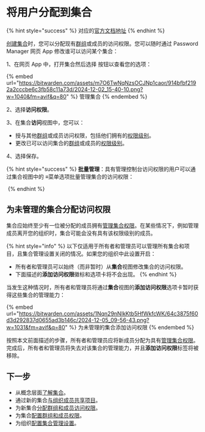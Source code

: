# 将用户分配到集合

{% hint style="success" %}
对应的[官方文档地址](https://bitwarden.com/help/assign-users-to-collections/)
{% endhint %}

[创建集合](about-collections.md)时，您可以分配现有[群组](../../manage-members/groups.md)或成员的访问权限。您可以随时通过 Password Manager 网页 App 修改谁可以访问某个集合：

1、在网页 App 中，打开集合然后选择 按钮以查看您的选项：

{% embed url="https://bitwarden.com/assets/m7O6TwNqNzsOCJNp1caor/914bfbf2192a2cccbe6c3fb58c11a73d/2024-12-02_15-40-10.png?w=1040&fm=avif&q=80" %}
管理集合
{% endembed %}

2、选择**访问权限**。

3、在集合**访问**视图中，您可以：

* 授与其他[群组](../../manage-members/groups.md)或成员访问权限，包括他们拥有的[权限级别](collection-permissions.md)。
* 更改已可以访问集合的[群组](../../manage-members/groups.md)或成员的[权限级别](collection-permissions.md)。

4、选择保存。

{% hint style="success" %}
**批量管理**：具有管理控制台访问权限的用户可以通过集合视图中的 **≡**&#x83DC;单选项批量管理集合的访问权限：

<img src="https://bitwarden.com/assets/42edJRnvap8xiBpURskIVI/7ff8006517e9bce50dffa4372fcc2911/2024-12-02_15-41-46.png?w=1039&#x26;fm=avif&#x26;q=80" alt="" data-size="original">
{% endhint %}

## 为未管理的集合分配访问权限 <a href="#assign-access-to-un-managed-collections" id="assign-access-to-un-managed-collections"></a>

集合应始终至少有一位被分配的成员拥有[管理集合权限](collection-permissions.md)。在某些情况下，例如管理成员离开您的组织时，集合可能会没有具有该权限级别的成员。

{% hint style="info" %}
以下仅适用于所有者和管理员可以管理所有集合和项目，且集合管理设置关闭的情况。如果您的组织中此设置开启：

* 所有者和管理员可以始终（而非暂时）从**集合**视图修改集合的访问权限。
* 下面描述的**添加访问权限**徽标和选项卡将不会出现。
{% endhint %}

当发生这种情况时，所有者和管理员将通过**集合**视图的**添加访问权限**选项卡暂时获得这些集合的管理能力：

{% embed url="https://bitwarden.com/assets/1Nqn29nNIkKtb5HfWkfcWK/64c3875f60d3d292837d0655ad3b146c/2024-12-05_09-56-43.png?w=1031&fm=avif&q=80" %}
为未管理的集合添加访问权限
{% endembed %}

按照本文前面描述的步骤，所有者和管理员应将新成员分配为具有[管理集合权限](collection-permissions.md)。完成后，所有者和管理员将失去对该集合的管理能力，并且**添加访问权限**标签将被移除。

## 下一步 <a href="#next-steps" id="next-steps"></a>

* 从概念层面[了解集合](about-collections.md)。
* 通过新的集合[与组织成员共享项目](../../../organizations/sharing.md)。
* 为新集合[分配群组和成员访问权限](assign-users-to-collections.md)。
* 为集合[配置群组和成员权限](collection-permissions.md)。
* 为组织[配置集合管理设置](collection-settings.md)。
